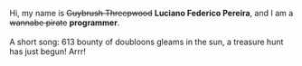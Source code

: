 Hi, my name is ~~Guybrush Threepwood~~ **Luciano Federico Pereira**, and I am a ~~wannabe pirate~~ **programmer**.<br><br>A short song: 613 bounty of doubloons gleams in the sun, a treasure hunt has just begun! Arrr!
